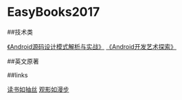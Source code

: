 # EasyBooks2017

##技术类

[《Android源码设计模式解析与实战》](https://github.com/mazouri/EasyDesignPatterns)
[《Android开发艺术探索》](https://github.com/mazouri/EasyAndroid2017/blob/master/Android%E5%BC%80%E5%8F%91%E8%89%BA%E6%9C%AF%E6%8E%A2%E7%B4%A2.md)

##英文原著


##links

[读书如抽丝](https://github.com/luozhaohui/books)
[观影如漫步](https://github.com/luozhaohui/movies)




